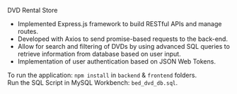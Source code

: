 DVD Rental Store
- Implemented Express.js framework to build RESTful APIs and manage routes.
- Developed with Axios to send promise-based requests to the back-end.
- Allow for search and filtering of DVDs by using advanced SQL queries to retrieve information from database based on user input.
- Implementation of user authentication based on JSON Web Tokens.

To run the application:
```npm install``` in ```backend``` & ```frontend``` folders.\
Run the SQL Script in MySQL Workbench: ```bed_dvd_db.sql```.
